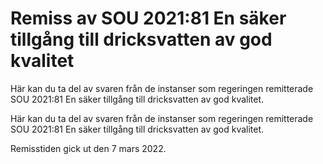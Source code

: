 # Remiss av SOU 2021:81 En säker tillgång till dricksvatten av god kvalitet

Här kan du ta del av svaren från de instanser som regeringen remitterade SOU 2021:81 En säker tillgång till dricksvatten av god kvalitet.

Här kan du ta del av svaren från de instanser som regeringen remitterade SOU 2021:81 En säker tillgång till dricksvatten av god kvalitet.

Remisstiden gick ut den 7 mars 2022.

